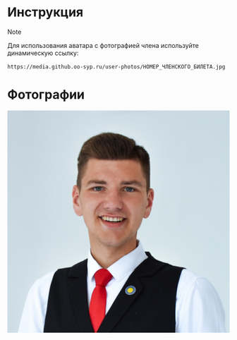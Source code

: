 # Инструкция
> [!NOTE]
> Для использования аватара с фотографией члена используйте динамическую ссылку:
```
https://media.github.oo-syp.ru/user-photos/НОМЕР_ЧЛЕНСКОГО_БИЛЕТА.jpg
```

# Фотографии
![Член 100001](/user-photos/100001.jpg)
